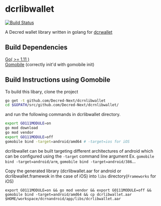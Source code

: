 # dcrlibwallet

[![Build Status](https://github.com/Decred-Next/dcrnlibwallet/workflows/Build/badge.svg)](https://github.com/Decred-Next/dcrnlibwallet/actions)

A Decred wallet library written in golang for [dcrwallet](https://github.com/decred/dcrwallet)

## Build Dependencies

[Go( >= 1.11 )](http://golang.org/doc/install)  
[Gomobile](https://github.com/golang/go/wiki/Mobile#tools) (correctly init'd with gomobile init)

## Build Instructions using Gomobile

To build this libary, clone the project

```bash
go get -t github.com/Decred-Next/dcrnlibwallet
cd $GOPATH/src/github.com/Decred-Next/dcrnlibwallet/
```

and run the following commands in dcrlibwallet directory.

```bash
export GO111MODULE=on
go mod download
go mod vendor
export GO111MODULE=off
gomobile bind -target=android/amd64 # -target=ios for iOS
```

dcrlibwallet can be built targeting different architectures of android which can be configured using the `-target` command line argument Ex. `gomobile bind -target=android/arm`, `gomobile bind -target=android/386`...

Copy the generated library (dcrlibwallet.aar for android or dcrlibwallet.framewok in the case of iOS) into `libs` directory(`Frameworks` for iOS)

```
export GO111MODULE=on && go mod vendor && export GO111MODULE=off && gomobile bind -target=android/amd64 && cp dcrlibwallet.aar $HOME/workspace/dcrnandroid/app/libs/dcrlibwallet.aar
```